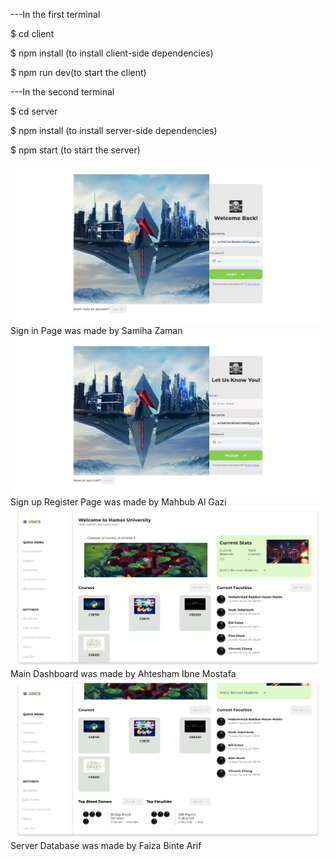 ---In the first terminal

$ cd client

$ npm install (to install client-side dependencies)

$ npm run dev(to start the client)

---In the second terminal

$ cd server

$ npm install (to install server-side dependencies)

$ npm start (to start the server)

![Sign in Page was made by Samiha Zaman](https://github.com/Ahtesham-Ibne-Mostafa/University_Students_Information_and_Communication_System/blob/main/React/client/src/Assets/1.png)Sign in Page was made by Samiha Zaman
![Sign up Register Page was made by Mahbub Al Gazi](https://github.com/Ahtesham-Ibne-Mostafa/University_Students_Information_and_Communication_System/blob/main/React/client/src/Assets/2.png)Sign up Register Page was made by Mahbub Al Gazi
![Main Dashboard was made by Ahtesham Ibne Mostafa](https://github.com/Ahtesham-Ibne-Mostafa/University_Students_Information_and_Communication_System/blob/main/React/client/src/Assets/3.png)Main Dashboard was made by Ahtesham Ibne Mostafa
![Server Database was made by Faiza Binte Arif](https://github.com/Ahtesham-Ibne-Mostafa/University_Students_Information_and_Communication_System/blob/main/React/client/src/Assets/4.png)Server Database was made by Faiza Binte Arif

